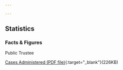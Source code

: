 ```yaml
---

---
```


Statistics
---

### **Facts & Figures**

Public Trustee

[Cases Administered (PDF file)](/files/trujun18.pdf){:target="_blank"}(226KB)
